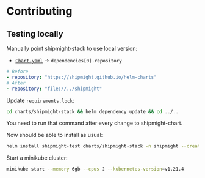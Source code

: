 # Contributing

## Testing locally

Manually point shipmight-stack to use local version:

- [`Chart.yaml`](charts/shipmight-stack/Chart.yaml) → `dependencies[0].repository`

```yaml
# Before
- repository: "https://shipmight.github.io/helm-charts"
# After
- repository: "file://../shipmight"
```

Update `requirements.lock`:

```bash
cd charts/shipmight-stack && helm dependency update && cd ../..
```

You need to run that command after every change to shipmight-chart.

Now should be able to install as usual:

```bash
helm install shipmight-test charts/shipmight-stack -n shipmight --create-namespace
```

Start a minikube cluster:

```bash
minikube start --memory 6gb --cpus 2 --kubernetes-version=v1.21.4
```
